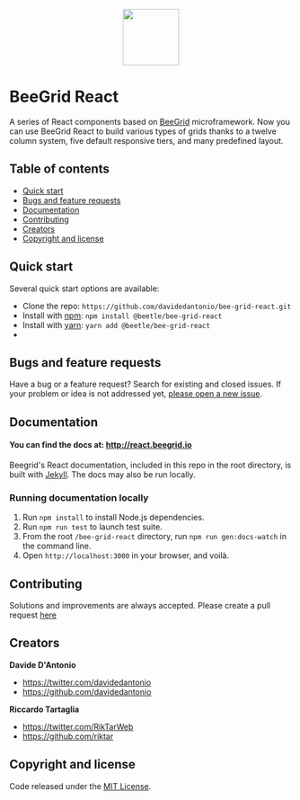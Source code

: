 <p align="center">
  <img src="http://react.beegrid.io/assets/images/beegrid_logo_react.png" width=100 />
  <h1>BeeGrid React</h1>
  A series of React components based on <a href="http://beegrid.io" target="_blank">BeeGrid</a> microframework. Now you can use BeeGrid React to build various types of grids thanks to a twelve column system, five default responsive tiers, and many predefined layout.
</p>

## Table of contents

- [Quick start](#quick-start)
- [Bugs and feature requests](#bugs-and-feature-requests)
- [Documentation](#documentation)
- [Contributing](#contributing)
- [Creators](#creators)
- [Copyright and license](#copyright-and-license)

## Quick start

Several quick start options are available:

- Clone the repo: `https://github.com/davidedantonio/bee-grid-react.git`
- Install with [npm](https://www.npmjs.com/): `npm install @beetle/bee-grid-react`
- Install with [yarn](https://yarnpkg.com/): `yarn add @beetle/bee-grid-react`
-
## Bugs and feature requests

Have a bug or a feature request? Search for existing and closed issues. If your problem or idea is not addressed yet, [please open a new issue](https://github.com/davidedantonio/bee-grid-react/issues/new).

## Documentation

#### You can find the docs at: <http://react.beegrid.io>

Beegrid's React documentation, included in this repo in the root directory, is built with [Jekyll](https://jekyllrb.com/). The docs may also be run locally.

### Running documentation locally

1. Run `npm install` to install Node.js dependencies.
2. Run `npm run test` to launch test suite.
3. From the root `/bee-grid-react` directory, run `npm run gen:docs-watch` in the command line.
4. Open `http://localhost:3000` in your browser, and voilà.

## Contributing

Solutions and improvements are always accepted. Please create a pull request [here](https://github.com/davidedantonio/bee-grid-react/)

## Creators

**Davide D'Antonio**

- <https://twitter.com/davidedantonio>
- <https://github.com/davidedantonio>

**Riccardo Tartaglia**

- <https://twitter.com/RikTarWeb>
- <https://github.com/riktar>

## Copyright and license

Code released under the [MIT License](https://github.com/davidedantonio/bee-grid-react/blob/master/LICENSE).